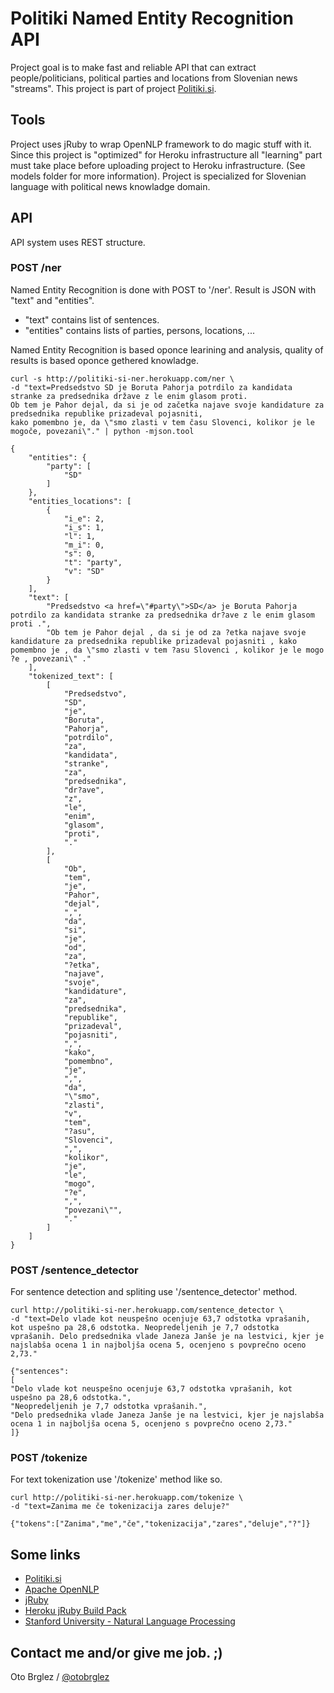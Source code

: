 # Politiki Named Entity Recognition API

Project goal is to make fast and reliable API that can extract people/politicians, political parties and locations from Slovenian news "streams". This project is part of project [Politiki.si](http://politiki.si).

## Tools 

Project uses jRuby to wrap OpenNLP framework to do magic stuff with it. Since this project is "optimized" for Heroku infrastructure all "learning" part must take place before uploading project to Heroku infrastructure. (See models folder for more information). Project is specialized for Slovenian language with political news knowladge domain.

## API 

API system uses REST structure.

### POST /ner

Named Entity Recognition is done with POST to '/ner'. Result is JSON with "text" and "entities".

* "text" contains list of sentences.
* "entities" contains lists of parties, persons, locations, ...

Named Entity Recognition is based oponce learining and analysis, quality of results is based oponce gethered knowladge.

    curl -s http://politiki-si-ner.herokuapp.com/ner \ 
    -d "text=Predsedstvo SD je Boruta Pahorja potrdilo za kandidata stranke za predsednika države z le enim glasom proti.
    Ob tem je Pahor dejal, da si je od začetka najave svoje kandidature za predsednika republike prizadeval pojasniti,
    kako pomembno je, da \"smo zlasti v tem času Slovenci, kolikor je le mogoče, povezani\"." | python -mjson.tool

    {
        "entities": {
            "party": [
                "SD"
            ]
        }, 
        "entities_locations": [
            {
                "i_e": 2, 
                "i_s": 1, 
                "l": 1, 
                "m_i": 0, 
                "s": 0, 
                "t": "party", 
                "v": "SD"
            }
        ], 
        "text": [
            "Predsedstvo <a href=\"#party\">SD</a> je Boruta Pahorja potrdilo za kandidata stranke za predsednika dr?ave z le enim glasom proti .", 
            "Ob tem je Pahor dejal , da si je od za ?etka najave svoje kandidature za predsednika republike prizadeval pojasniti , kako pomembno je , da \"smo zlasti v tem ?asu Slovenci , kolikor je le mogo ?e , povezani\" ."
        ], 
        "tokenized_text": [
            [
                "Predsedstvo", 
                "SD", 
                "je", 
                "Boruta", 
                "Pahorja", 
                "potrdilo", 
                "za", 
                "kandidata", 
                "stranke", 
                "za", 
                "predsednika", 
                "dr?ave", 
                "z", 
                "le", 
                "enim", 
                "glasom", 
                "proti", 
                "."
            ], 
            [
                "Ob", 
                "tem", 
                "je", 
                "Pahor", 
                "dejal", 
                ",", 
                "da", 
                "si", 
                "je", 
                "od", 
                "za", 
                "?etka", 
                "najave", 
                "svoje", 
                "kandidature", 
                "za", 
                "predsednika", 
                "republike", 
                "prizadeval", 
                "pojasniti", 
                ",", 
                "kako", 
                "pomembno", 
                "je", 
                ",", 
                "da", 
                "\"smo", 
                "zlasti", 
                "v", 
                "tem", 
                "?asu", 
                "Slovenci", 
                ",", 
                "kolikor", 
                "je", 
                "le", 
                "mogo", 
                "?e", 
                ",", 
                "povezani\"", 
                "."
            ]
        ]
    }
### POST /sentence_detector

For sentence detection and spliting use '/sentence_detector' method.

	curl http://politiki-si-ner.herokuapp.com/sentence_detector \
    -d "text=Delo vlade kot neuspešno ocenjuje 63,7 odstotka vprašanih, kot uspešno pa 28,6 odstotka. Neopredeljenih je 7,7 odstotka vprašanih. Delo predsednika vlade Janeza Janše je na lestvici, kjer je najslabša ocena 1 in najboljša ocena 5, ocenjeno s povprečno oceno 2,73."
    
    {"sentences":
    [
    "Delo vlade kot neuspešno ocenjuje 63,7 odstotka vprašanih, kot uspešno pa 28,6 odstotka.",
    "Neopredeljenih je 7,7 odstotka vprašanih.",
    "Delo predsednika vlade Janeza Janše je na lestvici, kjer je najslabša ocena 1 in najboljša ocena 5, ocenjeno s povprečno oceno 2,73."
    ]}

### POST /tokenize

For text tokenization use '/tokenize' method like so.
    
	curl http://politiki-si-ner.herokuapp.com/tokenize \
    -d "text=Zanima me če tokenizacija zares deluje?" 

	{"tokens":["Zanima","me","če","tokenizacija","zares","deluje","?"]}


## Some links

* [Politiki.si](http://politiki.si)
* [Apache OpenNLP](http://opennlp.apache.org/)
* [jRuby](http://jruby.org/)
* [Heroku jRuby Build Pack](https://github.com/carlhoerberg/heroku-buildpack-jruby)
* [Stanford University - Natural Language Processing](https://www.coursera.org/course/nlp)

## Contact me and/or give me job. ;)

Oto Brglez / [@otobrglez](http://opalab.com)